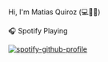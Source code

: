 
Hi, I'm Matias Quiroz (💻💖🍕) 



🎧 Spotify Playing

[![spotify-github-profile](https://spotify-github-profile.vercel.app/api/view?uid=matiasa.qo&cover_image=true&theme=default&bar_color=151e9e&bar_color_cover=true)](https://spotify-github-profile.vercel.app/api/view?uid=matiasa.qo&redirect=true)
